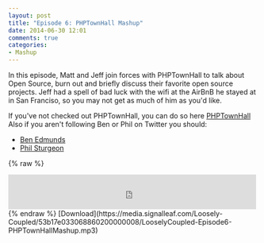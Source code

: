 ```yaml
---
layout: post
title: "Episode 6: PHPTownHall Mashup"
date: 2014-06-30 12:01
comments: true
categories: 
- Mashup
---
```

In this episode, Matt and Jeff join forces with PHPTownHall to talk about Open Source, burn out and briefly discuss their favorite open source projects. Jeff had a spell of bad luck with the wifi at the AirBnB he stayed at in San Franciso, so you may not get as much of him as you'd like.

If you've not checked out PHPTownHall, you can do so here [PHPTownHall](http://phptownhall.com)
Also if you aren't following Ben or Phil on Twitter you should:

* [Ben Edmunds](https://twitter.com/benedmunds)
* [Phil Sturgeon](https://twitter.com/philsturgeon)

{% raw %}
<iframe src="https://media.signalleaf.com/player/Loosely-Coupled/53b17e033068860200000008/" width="500" height="70" frameborder="0"></iframe>
{% endraw %}
[Download](https://media.signalleaf.com/Loosely-Coupled/53b17e033068860200000008/LooselyCoupled-Episode6-PHPTownHallMashup.mp3)
